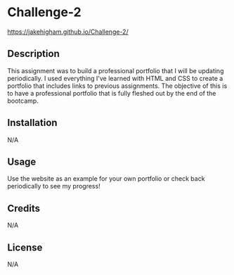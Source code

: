 # Challenge-2

https://jakehigham.github.io/Challenge-2/
 
## Description

This assignment was to build a professional portfolio that I will be updating periodically.
I used everything I've learned with HTML and CSS to create a portfolio that includes links to previous assignments.
The objective of this is to have a professional portfolio that is fully fleshed out by the end of the bootcamp.





## Installation

N/A

## Usage

Use the website as an example for your own portfolio or check back periodically to see my progress!

## Credits

N/A

## License

N/A
